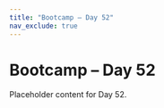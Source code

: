 ```yaml
---
title: "Bootcamp – Day 52"
nav_exclude: true
---
```


# Bootcamp – Day 52

Placeholder content for Day 52.
